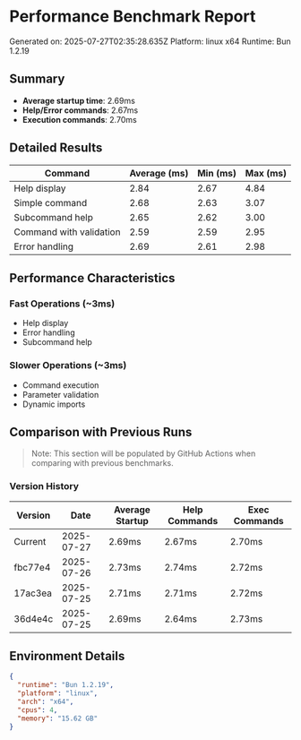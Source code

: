 # Performance Benchmark Report

Generated on: 2025-07-27T02:35:28.635Z
Platform: linux x64
Runtime: Bun 1.2.19

## Summary

- **Average startup time**: 2.69ms
- **Help/Error commands**: 2.67ms
- **Execution commands**: 2.70ms

## Detailed Results

| Command | Average (ms) | Min (ms) | Max (ms) |
|---------|-------------|----------|----------|
| Help display | 2.84 | 2.67 | 4.84 |
| Simple command | 2.68 | 2.63 | 3.07 |
| Subcommand help | 2.65 | 2.62 | 3.00 |
| Command with validation | 2.59 | 2.59 | 2.95 |
| Error handling | 2.69 | 2.61 | 2.98 |

## Performance Characteristics

### Fast Operations (~3ms)
- Help display
- Error handling
- Subcommand help

### Slower Operations (~3ms)
- Command execution
- Parameter validation
- Dynamic imports

## Comparison with Previous Runs

> Note: This section will be populated by GitHub Actions when comparing with previous benchmarks.

### Version History

| Version | Date | Average Startup | Help Commands | Exec Commands |
|---------|------|-----------------|---------------|---------------|
| Current | 2025-07-27 | 2.69ms | 2.67ms | 2.70ms |
| fbc77e4 | 2025-07-26 | 2.73ms | 2.74ms | 2.72ms |
| 17ac3ea | 2025-07-25 | 2.71ms | 2.71ms | 2.72ms |
| 36d4e4c | 2025-07-25 | 2.69ms | 2.64ms | 2.73ms |

## Environment Details

```json
{
  "runtime": "Bun 1.2.19",
  "platform": "linux",
  "arch": "x64",
  "cpus": 4,
  "memory": "15.62 GB"
}
```

